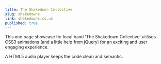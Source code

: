 ```yaml
---
title: The Shakedown Collective
slug: shakedowns
link: shakedowns.co.uk
published: true
---
```


This one page showcase for local band 'The Shakedown Collective' utilises CSS3 animations (and a little help from jQuery) for an exciting and user engaging experience.

A HTML5 audio player keeps the code clean and semantic.